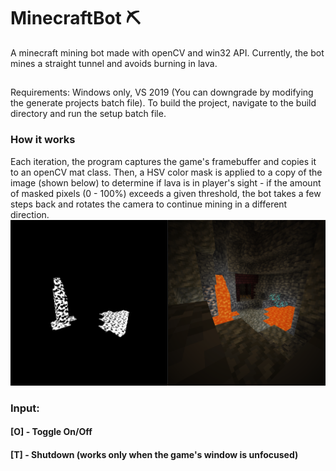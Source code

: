 # MinecraftBot ⛏️
A minecraft mining bot made with openCV and win32 API. Currently, the bot mines a straight tunnel and avoids burning in lava. 
##
Requirements: Windows only, VS 2019 (You can downgrade by modifying the generate projects batch file). 
To build the project, navigate to the build directory and run the setup batch file. 
### How it works
Each iteration, the program captures the game's framebuffer and copies it to an openCV mat class. Then, a HSV color mask is applied to a copy of the image (shown below) to determine if lava is in player's sight - if the amount of masked pixels (0 - 100%) exceeds a given threshold, the bot takes a few steps back and rotates the camera to continue mining in a different direction.
![MaskImage](https://github.com/CzekoladowyKocur/MinecraftBot/blob/master/showcase/Comparision.png)
### Input:
#### [O] - Toggle On/Off
#### [T] - Shutdown (works only when the game's window is unfocused) 
